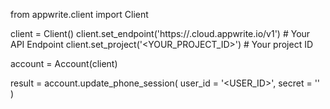 from appwrite.client import Client

client = Client()
client.set_endpoint('https://<REGION>.cloud.appwrite.io/v1') # Your API Endpoint
client.set_project('<YOUR_PROJECT_ID>') # Your project ID

account = Account(client)

result = account.update_phone_session(
    user_id = '<USER_ID>',
    secret = '<SECRET>'
)
